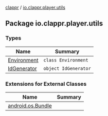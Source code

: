 [clappr](../index.md) / [io.clappr.player.utils](./index.md)

## Package io.clappr.player.utils

### Types

| Name | Summary |
|---|---|
| [Environment](-environment/index.md) | `class Environment` |
| [IdGenerator](-id-generator/index.md) | `object IdGenerator` |

### Extensions for External Classes

| Name | Summary |
|---|---|
| [android.os.Bundle](android.os.-bundle/index.md) |  |
